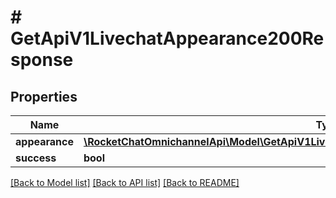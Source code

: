 # # GetApiV1LivechatAppearance200Response

## Properties

Name | Type | Description | Notes
------------ | ------------- | ------------- | -------------
**appearance** | [**\RocketChatOmnichannelApi\Model\GetApiV1LivechatAppearance200ResponseAppearanceInner[]**](GetApiV1LivechatAppearance200ResponseAppearanceInner.md) |  | [optional]
**success** | **bool** |  | [optional]

[[Back to Model list]](../../README.md#models) [[Back to API list]](../../README.md#endpoints) [[Back to README]](../../README.md)
